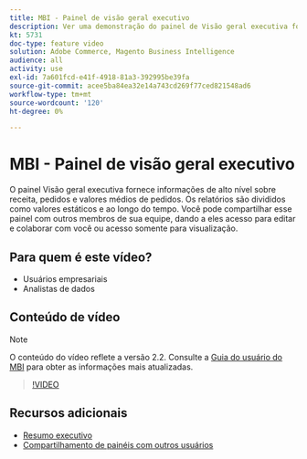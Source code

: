 ```yaml
---
title: MBI - Painel de visão geral executivo
description: Ver uma demonstração do painel de Visão geral executiva fornecido pela BI.
kt: 5731
doc-type: feature video
solution: Adobe Commerce, Magento Business Intelligence
audience: all
activity: use
exl-id: 7a601fcd-e41f-4918-81a3-392995be39fa
source-git-commit: acee5ba84ea32e14a743cd269f77ced821548ad6
workflow-type: tm+mt
source-wordcount: '120'
ht-degree: 0%

---
```


# MBI - Painel de visão geral executivo

O painel Visão geral executiva fornece informações de alto nível sobre receita, pedidos e valores médios de pedidos. Os relatórios são divididos como valores estáticos e ao longo do tempo. Você pode compartilhar esse painel com outros membros de sua equipe, dando a eles acesso para editar e colaborar com você ou acesso somente para visualização.

## Para quem é este vídeo?

- Usuários empresariais
- Analistas de dados

## Conteúdo de vídeo

>[!NOTE]
>
>O conteúdo do vídeo reflete a versão 2.2. Consulte a [Guia do usuário do MBI](https://docs.magento.com/mbi/) para obter as informações mais atualizadas.

>[!VIDEO](https://video.tv.adobe.com/v/35986?quality=12&learn=on)

## Recursos adicionais

- [Resumo executivo](https://docs.magento.com/mbi/data-user/dashboards/dashboards-pro.html#executive-summary-guest-checkout-allowed)
- [Compartilhamento de painéis com outros usuários](https://docs.magento.com/mbi/data-user/dashboards/share-dashboard-with-users.html)
